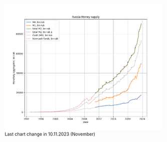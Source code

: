 ![Russia Money supply](https://github.com/ivgnk/Russia-Financial-Indicators/blob/master/Money%20supply%20(national%20definition)/Russia%20Money%20supply.png)
Last chart change in 10.11.2023 (November)
